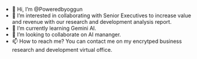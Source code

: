 - 👋 Hi, I’m @Poweredbyoggun
- 👀 I’m interested in collaborating with Senior Executives to increase value and revenue with our research and development analysis report.
- 🌱 I’m currently learning Gemini AI.
- 💞️ I’m looking to collaborate on AI mananger.
- 📫 How to reach me? You can contact me on my encrytped business research and development virtual office.[  ](https://chat.google.com/room/AAAAAjnsqmY?cls=7)

<!---
Poweredbyoggun/Poweredbyoggun is a ✨ speci![Powered By Oggun (1)](https://github.com/Poweredbyoggun/Poweredbyoggun/assets/149025235/bed65897-8061-4343-a607-a77c212eedf4)
al ✨ repository because its `README.md` (this file) appears on your GitHub profile.
You can click the Preview link to take a look at your changes.
--->
